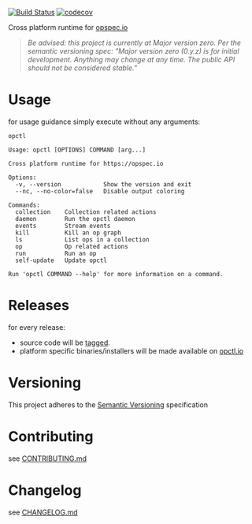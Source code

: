 [![Build Status](https://travis-ci.org/opspec-io/opctl.svg?branch=master)](https://travis-ci.org/opspec-io/opctl)
[![codecov](https://codecov.io/gh/opspec-io/opctl/branch/master/graph/badge.svg)](https://codecov.io/gh/opspec-io/opctl)

Cross platform runtime for [opspec.io](https://opspec.io)

> *Be advised: this project is currently at Major version zero. Per the
> semantic versioning spec: "Major version zero (0.y.z) is for initial
> development. Anything may change at any time. The public API should
> not be considered stable."*

# Usage

for usage guidance simply execute without any arguments:

```SHELL
opctl

Usage: opctl [OPTIONS] COMMAND [arg...]

Cross platform runtime for https://opspec.io

Options:
  -v, --version            Show the version and exit
  --nc, --no-color=false   Disable output coloring

Commands:
  collection    Collection related actions
  daemon        Run the opctl daemon
  events        Stream events
  kill          Kill an op graph
  ls            List ops in a collection
  op            Op related actions
  run           Run an op
  self-update   Update opctl

Run 'opctl COMMAND --help' for more information on a command.
```

# Releases

for every release:
- source code will be [tagged](https://github.com/opspec-io/opctl/tags).
- platform specific binaries/installers will be made available on [opctl.io](https://opctl.io)

# Versioning

This project adheres to the [Semantic Versioning](http://semver.org/)
specification

# Contributing

see [CONTRIBUTING.md](CONTRIBUTING.md)

# Changelog

see [CHANGELOG.md](CHANGELOG.md)
